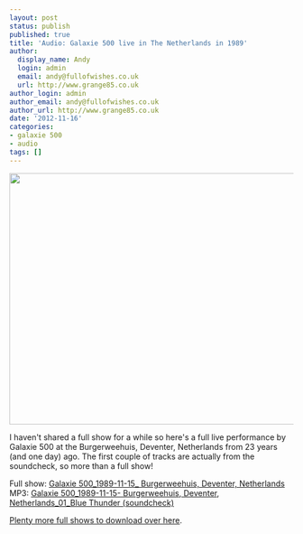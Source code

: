 ```yaml
---
layout: post
status: publish
published: true
title: 'Audio: Galaxie 500 live in The Netherlands in 1989'
author:
  display_name: Andy
  login: admin
  email: andy@fullofwishes.co.uk
  url: http://www.grange85.co.uk
author_login: admin
author_email: andy@fullofwishes.co.uk
author_url: http://www.grange85.co.uk
date: '2012-11-16'
categories:
- galaxie 500
- audio
tags: []
---
```

<p><img alt="" src="https://media.fullofwishes.co.uk/01-galaxie_500/show_assets/1990-06-23/g500_bizarre_germany.jpg" title="Galaxie 500" class="aligncenter" width="640" height="445" /></p>
<p>I haven't shared a full show for a while so here's a full live performance by Galaxie 500 at the Burgerweehuis, Deventer, Netherlands from 23 years (and one day) ago. The first couple of tracks are actually from the soundcheck, so more than a full show! </p>
<p>Full show: <a href="http://www.mediafire.com/?9n3ba66qvkttcaw">Galaxie 500_1989-11-15_ Burgerweehuis, Deventer, Netherlands</a><br />
MP3: <a href="https://www.box.com/shared/5ev8o4gsgw">Galaxie 500_1989-11-15- Burgerweehuis, Deventer, Netherlands_01_Blue Thunder (soundcheck)</a></p>
<p><a href="http://www.mediafire.com/?2fj87mw7q1rqo">Plenty more full shows to download over here</a>.</p>

